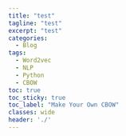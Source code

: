 ```yaml
---
title: "test"
tagline: "test"
excerpt: "test"
categories:
  - Blog
tags:
  - Word2vec
  - NLP
  - Python
  - CBOW
toc: true
toc_sticky: true
toc_label: "Make Your Own CBOW"
classes: wide
header: './'
---
```

